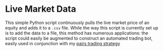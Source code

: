 # Live Market Data

This simple Python script continuously pulls the live market price of an equity and adds it to a <code>.csv</code> file. While the way this script is currently set up is to add the data to a file, this method has numerous applications: the script could easily be augmented to construct an automated trading bot, easily used in conjunction with my [pairs trading strategy](https://github.com/ldwhite/PairsTrading)
